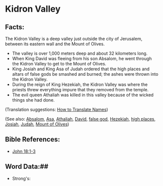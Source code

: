 # Kidron Valley #

## Facts: ##

The Kidron Valley is a deep valley just outside the city of Jerusalem, between its eastern wall and the Mount of Olives.

* The valley is over 1,000 meters deep and about 32 kilometers long.
* When King David was fleeing from his son Absalom, he went through the Kidron Valley to get to the Mount of Olives.
* King Josiah and King Asa of Judah ordered that the high places and altars of false gods be smashed and burned; the ashes were thrown into the Kidron Valley.
* During the reign of King Hezekiah, the Kidron Valley was where the priests threw everything impure that they removed from the temple.
* The evil queen Athaliah was killed in this valley because of the wicked things she had done.

(Translation suggestions: [How to Translate Names](rc://en/ta/man/translate/translate-names))

(See also: [Absalom](../other/absalom.md), [Asa](../other/asa.md), [Athaliah](../other/athaliah.md), [David](../other/david.md), [false god](../kt/falsegod.md), [Hezekiah](../other/hezekiah.md), [high places](../other/highplaces.md), [Josiah](../other/josiah.md), [Judah](../other/kingdomofjudah.md), [Mount of Olives](../other/mountofolives.md))

## Bible References: ##

* [John 18:1-3](rc://en/tn/help/jhn/18/01)

## Word Data:##

* Strong's: 

